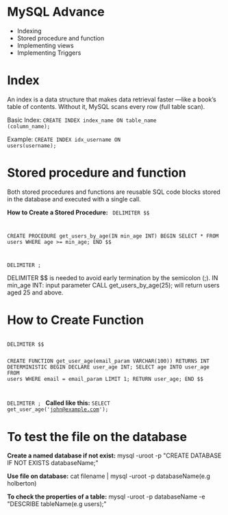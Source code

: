 <h1> MySQL Advance</h1>
 <ul>
    <li> Indexing</li>
    <li>Stored procedure and function</li>
    <li>Implementing views</li>
    <li> Implementing Triggers</li>
 </ul>

<h1> Index</h1>
An index is a data structure that makes data retrieval faster —like a book’s table
of contents. Without it, MySQL scans every row (full table scan).

Basic Index:
<code>CREATE INDEX index_name ON table_name (column_name);</code>

Example:
<code>CREATE INDEX idx_username ON users(username);</code>

<h1>Stored procedure and function</h1>
Both stored procedures and functions are reusable SQL code blocks stored in the
database and executed with a single call.

<b>How to Create a Stored Procedure:</b>
<code>
DELIMITER $$

CREATE PROCEDURE get_users_by_age(IN min_age INT)
BEGIN
    SELECT * FROM users WHERE age >= min_age;
END $$

DELIMITER ;
</code>

DELIMITER $$ is needed to avoid early termination by the semicolon (;).
IN min_age INT: input parameter
CALL get_users_by_age(25); will return users aged 25 and above.

<h1> How to Create Function</h1>
<code>
DELIMITER $$

CREATE FUNCTION get_user_age(email_param VARCHAR(100))
RETURNS INT
DETERMINISTIC
BEGIN
    DECLARE user_age INT;
    SELECT age INTO user_age FROM users WHERE email = email_param LIMIT 1;
    RETURN user_age;
END $$

DELIMITER ;
</code>
<b>Called like this:</b>
<code>SELECT get_user_age('john@example.com');</code>

<h1> To test the file on the database</h1>
<b>Create a named database if not exist:</b>
mysql -uroot -p "CREATE DATABASE IF NOT EXISTS databaseName;"

<b>Use file on database:</b>
cat filename | mysql -uroot -p databaseName(e.g holberton)

<b> To check the properties of a table:</b>
mysql -uroot -p databaseName -e "DESCRIBE tableName(e.g users);"
